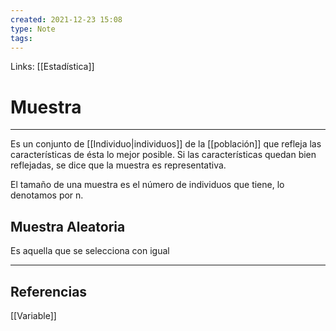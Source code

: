 ```yaml
---
created: 2021-12-23 15:08
type: Note
tags:
---
```


Links: [[Estadística]]

# Muestra
---

Es un conjunto de [[Individuo|individuos]] de la [[población]] que refleja las características de ésta lo mejor posible. Si las características quedan bien reflejadas, se dice que la muestra es representativa.

El tamaño de una muestra es el número de individuos que tiene, lo denotamos por n.

## Muestra Aleatoria
Es aquella que se selecciona con igual

---

## Referencias
[[Variable]]